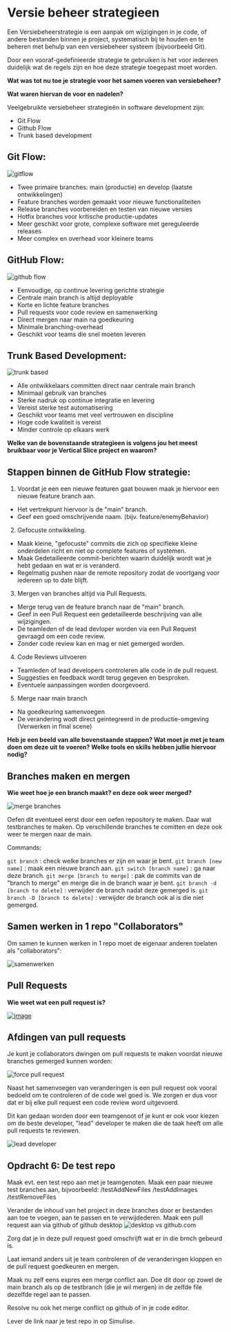 # Versie beheer strategieen

Een Versiebeheerstrategie is een aanpak om wijzigingen in je code, of andere bestanden binnen je project, systematisch bij te houden en te beheren met behulp van een versiebeheer systeem (bijvoorbeeld Git).

Door een vooraf-gedefinieerde strategie te gebruiken is het voor iedereen duidelijk wat de regels zijn en hoe deze strategie toegepast moet worden.

**Wat was tot nu toe je strategie voor het samen voeren van versiebeheer?**

**Wat waren hiervan de voor en nadelen?**

Veelgebruikte versiebeheer strategieën in software development zijn:

- Git Flow
- Github Flow
- Trunk based development

## Git Flow:

![gitflow](../src/05_branching_strategie_git_flow.png)

- Twee primaire branches: main (productie) en develop (laatste ontwikkelingen)
- Feature branches worden gemaakt voor nieuwe functionaliteiten
- Release branches voorbereiden en testen van nieuwe versies
- Hotfix branches voor kritische productie-updates
- Meer geschikt voor grote, complexe software met gereguleerde releases
- Meer complex en overhead voor kleinere teams

## GitHub Flow:

![github flow](../src/05_02_branching_strategie_github_flow.png)

- Eenvoudige, op continue levering gerichte strategie
- Centrale main branch is altijd deployable
- Korte en lichte feature branches
- Pull requests voor code review en samenwerking
- Direct mergen naar main na goedkeuring
- Minimale branching-overhead
- Geschikt voor teams die snel moeten leveren

## Trunk Based Development:

![trunk based](../src/05_03_branching_strategie_trunk_based.png)

- Alle ontwikkelaars committen direct naar centrale main branch
- Minimaal gebruik van branches
- Sterke nadruk op continue integratie en levering
- Vereist sterke test automatisering
- Geschikt voor teams met veel vertrouwen en discipline
- Hoge code kwaliteit is vereist
- Minder controle op elkaars werk

**Welke van de bovenstaande strategieen is volgens jou het meest bruikbaar voor je Vertical Slice project en waarom?**

## Stappen binnen de GitHub Flow strategie:

1. Voordat je een een nieuwe featuren gaat bouwen maak je hiervoor een nieuwe feature branch aan.

- Het vertrekpunt hiervoor is de "main" branch.
- Geef een goed omschrijvende naam. (bijv. feature/enemyBehavior)

2. Gefocuste ontwikkeling.

- Maak kleine, "gefocuste" commits die zich op specifieke kleine onderdelen richt en niet op complete features of systemen.
- Maak Gedetailleerde commit-berichten waarin duidelijk wordt wat je hebt gedaan en wat er is veranderd.
- Regelmatig pushen naar de remote repository zodat de voortgang voor iedereen up to date blijft.

3. Mergen van branches altijd via Pull Requests.

- Merge terug van de feature branch naar de "main" branch.
- Geef in een Pull Request een gedetailleerde beschrijving van alle wijzigingen.
- De teamleden of de lead devloper worden via een Pull Request gevraagd om een code review.
- Zonder code review kan en mag er niet gemerged worden.

4. Code Reviews uitvoeren

- Teamleden of lead developers controleren alle code in de pull request.
- Suggesties en feedback wordt terug gegeven en besproken.
- Eventuele aanpassingen worden doorgevoerd.

5. Merge naar main branch

- Na goedkeuring samenvoegen
- De verandering wodt direct geintegreerd in de productie-omgeving (Verwerken in final scene)

**Heb je een beeld van alle bovenstaande stappen? Wat moet je met je team doen om deze uit te voeren? Welke tools en skills hebben jullie hiervoor nodig?**

## Branches maken en mergen

**Wie weet hoe je een branch maakt? en deze ook weer merged?**

![merge branches](../src/05_09_merge_branches.png)

Oefen dit eventueel eerst door een oefen repository te maken. Daar wat testbranches te maken. Op verschillende branches te comitten en deze ook weer te mergen naar de main.

Commands:

`git branch` : check welke branches er zijn en waar je bent.
`git branch [new name]` : maak een nieuwe branch aan.
`git switch [branch name]` : ga naar deze branch.
`git merge [branch to merge]` : pak de commits van de "branch to merge" en merge die in de branch waar je bent.
`git branch -d [branch to delete]` : verwijder de branch nadat deze gemerged is.
`git branch -D [branch to delete]` : verwijder de branch ook al is die niet gemerged.

## Samen werken in 1 repo "Collaborators"

Om samen te kunnen werken in 1 repo moet de eigenaar anderen toelaten als "collaborators":

![samenwerken](../src/05_07_collaborators.png)

## Pull Requests

**Wie weet wat een pull request is?**

[![image](../src/05_04_pull_request_video.png)](https://youtu.be/FDXSgyDGmho?si=CLn64wiBumTkF0fm)

## Afdingen van pull requests

Je kunt je collaborators dwingen om pull requests te maken voordat nieuwe branches gemerged kunnen worden:

![force pull request](../src/05_08_force_pull_request.png)

Naast het samenvoegen van veranderingen is een pull request ook vooral bedoeld om te controleren of de code wel goed is. We zorgen er dus voor dat er bij elke pull request een code review word uitgevoerd.

Dit kan gedaan worden door een teamgenoot of je kunt er ook voor kiezen om de beste developer, "lead" developer te maken die de taak heeft om alle pull requests te reviewen.

![lead developer](../src/05_08_lead_dev.gif)

## Opdracht 6: De test repo

Maak evt. een test repo aan met je teamgenoten.
Maak een paar nieuwe test branches aan, bijvoorbeeld:
/testAddNewFiles
/testAddImages
/testRemoveFiles

Verander de inhoud van het project in deze branches door er bestanden aan toe te voegen, aan te passen en te verwijdederen.
Maak een pull request aan via github of github desktop
![desktop vs github.com](../src/05_06_pull_requests_desktop_vs_github.png)

Zorg dat je in deze pull request goed omschrijft wat er in die brnch gebeurd is.

Laat iemand anders uit je team controleren of de veranderingen kloppen en de pull request goedkeuren en mergen.

Maak nu zelf eens expres een merge conflict aan. Doe dit door op zowel de main branch als op de testbranch (die je wil mergen) in de zelfde file dezelfde regel aan te passen.

Resolve nu ook het merge conflict op github of in je code editor.

Lever de link naar je test repo in op Simulise.
